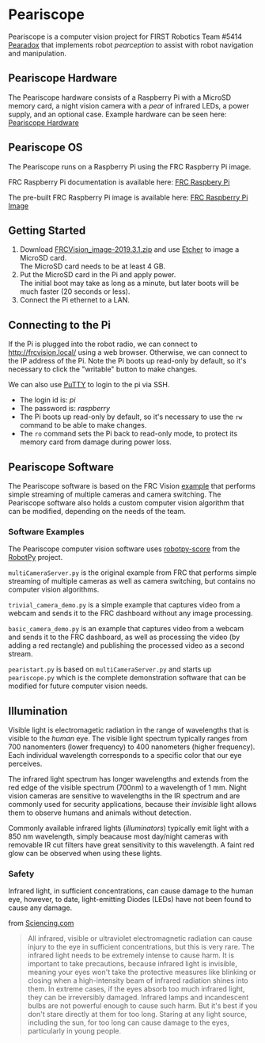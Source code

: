 # Peariscope

Peariscope is a computer vision project for FIRST Robotics Team #5414 [Pearadox](http://https://pearadox5414.weebly.com/) that implements robot _pearception_ to assist with robot navigation and manipulation.

## Peariscope Hardware

The Peariscope hardware consists of a Raspberry Pi with a MicroSD memory card, a night vision camera with a _pear_ of infrared LEDs, a power supply, and an optional case.  Example hardware can be seen here:
[Peariscope Hardware](hardware/README.md)

## Peariscope OS

The Peariscope runs on a Raspberry Pi using the FRC Raspberry Pi image.

FRC Raspberry Pi documentation is available here:
[FRC Raspbery Pi](https://wpilib.screenstepslive.com/s/currentCS/m/85074/l/1027241-using-the-raspberry-pi-for-frc)

The pre-built FRC Raspberry Pi image is available here:
[FRC Raspberry Pi Image](https://github.com/wpilibsuite/FRCVision-pi-gen/releases)

## Getting Started

1. Download [FRCVision_image-2019.3.1.zip](https://github.com/wpilibsuite/FRCVision-pi-gen/releases/download/v2019.3.1/FRCVision_image-2019.3.1.zip) and use [Etcher](https://www.balena.io/etcher/) to image a MicroSD card.  
The MicroSD card needs to be at least 4 GB.  
2. Put the MicroSD card in the Pi and apply power.  
The initial boot may take as long as a minute, but later boots will be much faster (20 seconds or less).  
3. Connect the Pi ethernet to a LAN.  

## Connecting to the Pi

If the Pi is plugged into the robot radio, we can connect to http://frcvision.local/ using a web browser.
Otherwise, we can connect to the IP address of the Pi.
Note the Pi boots up read-only by default, so it's necessary to click the "writable" button to make changes.  

We can also use [PuTTY](https://www.chiark.greenend.org.uk/~sgtatham/putty/latest.html) to login to the pi via SSH.  
- The login id is: *pi*
- The password is: *raspberry*
- The Pi boots up read-only by default, so it's necessary to use the `rw` command to be able to make changes.
- The `ro` command sets the Pi back to read-only mode, to protect its memory card from damage during power loss.

## Peariscope Software

The Peariscope software is based on the FRC Vision [example](https://github.com/wpilibsuite/FRCVision-pi-gen/releases/download/v2019.3.1/example-python-2019.3.1.zip)
that performs simple streaming of multiple cameras and camera switching.
The Peariscope software also holds a custom computer vision algorithm that can be modified, depending on the needs of the team.

### Software Examples

The Peariscope computer vision software uses
[robotpy-score](https://robotpy.readthedocs.io/en/latest/vision/index.html)
from the
[RobotPy](https://robotpy.readthedocs.io/en/latest/index.html) project.

`multiCameraServer.py` is the original example from FRC that performs simple streaming of multiple cameras as well as camera switching, but contains no computer vision algorithms.

`trivial_camera_demo.py` is a simple example that captures video from a webcam and sends it to the FRC dashboard without any image processing.

`basic_camera_demo.py` is an example that captures video from a webcam and sends it to the FRC dashboard, as well as processing the video (by adding a red rectangle) and publishing the processed video as a second stream.

`pearistart.py` is based on `multiCameraServer.py` and starts up `peariscope.py` which is the complete demonstration software that can be modified for future computer vision needs.

## Illumination

Visible light is electromagetic radiation in the range of wavelengths that is visible to the _human_ eye.
The visible light spectrum typically ranges from 700 nanomenters (lower frequency) to 400 nanometers (higher frequency).
Each individual wavelength corresponds to a specific color that our eye perceives.

The infrared light spectrum has longer wavelengths and extends from the red edge of the visible spectrum (700nm) to a wavelength of 1 mm.
Night vision cameras are sensitive to wavelengths in the IR spectrum and are commonly used for security applications,
because their _invisible_ light allows them to observe humans and animals without detection.

Commonly available infrared lights (_illuminators_) typically emit light with a 850 nm wavelength,
simply beacause most day/night cameras with removable IR cut filters have great sensitivity to this wavelength.
A faint red glow can be observed when using these lights.

### Safety

Infrared light, in sufficient concentrations, can cause damage to the human eye, however, to date, light-emitting Diodes (LEDs) have not been found
to cause any damage.

from [Sciencing.com](https://sciencing.com/infrared-light-effect-eyes-6142267.html)

>All infrared, visible or ultraviolet electromagnetic radiation can cause injury to the eye in sufficient concentrations, but this is very rare. The infrared light needs to be extremely intense to cause harm. It is important to take precautions, because infrared light is invisible, meaning your eyes won't take the protective measures like blinking or closing when a high-intensity beam of infrared radiation shines into them. In extreme cases, if the eyes absorb too much infrared light, they can be irreversibly damaged. Infrared lamps and incandescent bulbs are not powerful enough to cause such harm. But it's best if you don't stare directly at them for too long. Staring at any light source, including the sun, for too long can cause damage to the eyes, particularly in young people.

